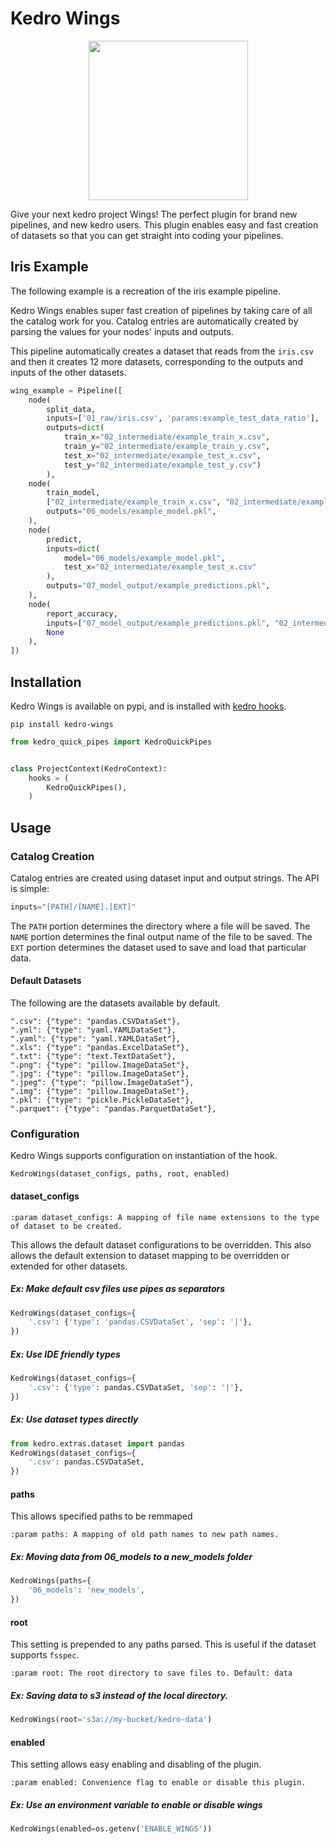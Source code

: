 # Kedro Wings

<p align="center">
  <img width="255" src="https://github.com/tamsanh/kedro-wings/blob/master/images/kedro-wings.png">
</p>

Give your next kedro project Wings! The perfect plugin for brand new pipelines, and new kedro users.
This plugin enables easy and fast creation of datasets so that you can get straight into coding your pipelines.

## Iris Example

The following example is a recreation of the iris example pipeline.

Kedro Wings enables super fast creation of pipelines by taking care of all the catalog work for you.
Catalog entries are automatically created by parsing the values for your nodes' inputs and outputs.

This pipeline automatically creates a dataset that reads from the `iris.csv` and then it creates 12 more datasets, corresponding to the outputs and inputs of the other datasets.

``` python
wing_example = Pipeline([
    node(
        split_data,
        inputs=['01_raw/iris.csv', 'params:example_test_data_ratio'],
        outputs=dict(
            train_x="02_intermediate/example_train_x.csv",
            train_y="02_intermediate/example_train_y.csv",
            test_x="02_intermediate/example_test_x.csv",
            test_y="02_intermediate/example_test_y.csv")
        ),
    node(
        train_model,
        ["02_intermediate/example_train_x.csv", "02_intermediate/example_train_y.csv", "parameters"],
        outputs="06_models/example_model.pkl",
    ),
    node(
        predict,
        inputs=dict(
            model="06_models/example_model.pkl",
            test_x="02_intermediate/example_test_x.csv"
        ),
        outputs="07_model_output/example_predictions.pkl",
    ),
    node(
        report_accuracy,
        inputs=["07_model_output/example_predictions.pkl", "02_intermediate/example_test_y.csv"],
        None
    ),
])
```


## Installation

Kedro Wings is available on pypi, and is installed with [kedro hooks](https://kedro.readthedocs.io/en/latest/04_user_guide/15_hooks.html).

``` console
pip install kedro-wings
```

``` python
from kedro_quick_pipes import KedroQuickPipes


class ProjectContext(KedroContext):
    hooks = (
        KedroQuickPipes(),
    )
```


## Usage

### Catalog Creation

Catalog entries are created using dataset input and output strings. The API is simple:

``` python
inputs="[PATH]/[NAME].[EXT]"
```

The `PATH` portion determines the directory where a file will be saved.
The `NAME` portion determines the final output name of the file to be saved.
The `EXT`  portion determines the dataset used to save and load that particular data.


#### Default Datasets

The following are the datasets available by default.

```
".csv": {"type": "pandas.CSVDataSet"},
".yml": {"type": "yaml.YAMLDataSet"},
".yaml": {"type": "yaml.YAMLDataSet"},
".xls": {"type": "pandas.ExcelDataSet"},
".txt": {"type": "text.TextDataSet"},
".png": {"type": "pillow.ImageDataSet"},
".jpg": {"type": "pillow.ImageDataSet"},
".jpeg": {"type": "pillow.ImageDataSet"},
".img": {"type": "pillow.ImageDataSet"},
".pkl": {"type": "pickle.PickleDataSet"},
".parquet": {"type": "pandas.ParquetDataSet"},
```

### Configuration

Kedro Wings supports configuration on instantiation of the hook.

```
KedroWings(dataset_configs, paths, root, enabled)
```

#### dataset_configs
```
:param dataset_configs: A mapping of file name extensions to the type of dataset to be created.

```

This allows the default dataset configurations to be overridden.
This also allows the default extension to dataset mapping to be overridden or extended for other datasets.

##### Ex: Make default csv files use pipes as separators

``` python
KedroWings(dataset_configs={
    '.csv': {'type': 'pandas.CSVDataSet', 'sep': '|'},
})
```

##### Ex: Use IDE friendly types

``` python
KedroWings(dataset_configs={
    '.csv': {'type': pandas.CSVDataSet, 'sep': '|'},
})
```

##### Ex: Use dataset types directly

``` python
from kedro.extras.dataset import pandas
KedroWings(dataset_configs={
    '.csv': pandas.CSVDataSet,
})
```


#### paths

This allows specified paths to be remmaped

```
:param paths: A mapping of old path names to new path names.
```

##### Ex: Moving data from 06_models to a new_models folder

``` python
KedroWings(paths={
    '06_models': 'new_models',
})
```

#### root
This setting is prepended to any paths parsed. This is useful if the dataset supports `fsspec`.

```
:param root: The root directory to save files to. Default: data
```

##### Ex: Saving data to s3 instead of the local directory.

``` python
KedroWings(root='s3a://my-bucket/kedro-data')
```


#### enabled
This setting allows easy enabling and disabling of the plugin.

```
:param enabled: Convenience flag to enable or disable this plugin.
```

##### Ex: Use an environment variable to enable or disable wings

``` python
KedroWings(enabled=os.getenv('ENABLE_WINGS'))
```

